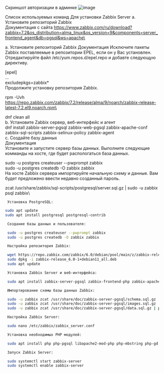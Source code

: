 Скриншот авторизации в админке 
![image](https://github.com/user-attachments/assets/d10c7e2f-e376-4a7f-8761-9ea09ccb57fe)

Список используемых команд 
Для установки Zabbix Server 
a. Установите репозиторий Zabbix\
Документация с сайта  https://www.zabbix.com/ru/download?zabbix=7.2&os_distribution=alma_linux&os_version=9&components=server_frontend_agent&db=pgsql&ws=apache\


a. Установите репозиторий Zabbix
Документация
Исключите пакеты Zabbix поставляемые в репозитории EPEL, если он у Вас установлен. Отредактируйте файл /etc/yum.repos.d/epel.repo и добавте следующую директиву.

[epel]\
...\
excludepkgs=zabbix*\
Продолжите установку репозитория Zabbix.

 rpm -Uvh https://repo.zabbix.com/zabbix/7.2/release/alma/9/noarch/zabbix-release-latest-7.2.el9.noarch.rpm\
 
 dnf clean all\
b. Установите Zabbix сервер, веб-интерфейс и агент\
 dnf install zabbix-server-pgsql zabbix-web-pgsql zabbix-apache-conf zabbix-sql-scripts zabbix-selinux-policy zabbix-agent\
c. Создайте базу данных\
Документация\
Установите и запустите сервер базы данных.
Выполните следующие комманды на хосте, где будет распологаться база данных.

 sudo -u postgres createuser --pwprompt zabbix\
 sudo -u postgres createdb -O zabbix zabbix\
На хосте Zabbix сервера импортируйте начальную схему и данные. Вам будет предложено ввести недавно созданный пароль.

 zcat /usr/share/zabbix/sql-scripts/postgresql/server.sql.gz | sudo -u zabbix psql zabbix\


     Установка PostgreSQL:
   ```bash
   sudo apt update
   sudo apt install postgresql postgresql-contrib

    Создание базы данных и пользователя:

    sudo -u postgres createuser --pwprompt zabbix
    sudo -u postgres createdb -O zabbix zabbix

    Настройка репозитория Zabbix:

    wget https://repo.zabbix.com/zabbix/6.0/debian/pool/main/z/zabbix-release/zabbix-release_6.0-1+debian11_all.deb
    sudo dpkg -i zabbix-release_6.0-1+debian11_all.deb
    sudo apt update

    Установка Zabbix Server и веб-интерфейса:

    sudo apt install zabbix-server-pgsql zabbix-frontend-php zabbix-apache-conf

    Импортирование схемы базы данных Zabbix:

    sudo -u zabbix zcat /usr/share/doc/zabbix-server-pgsql/schema.sql.gz | psql -U zabbix -d zabbix
    sudo -u zabbix zcat /usr/share/doc/zabbix-server-pgsql/images.sql.gz | psql -U zabbix -d zabbix
    sudo -u zabbix zcat /usr/share/doc/zabbix-server-pgsql/data.sql.gz | psql -U zabbix -d zabbix

    Настройка Zabbix Server:

    sudo nano /etc/zabbix/zabbix_server.conf

    Установка необходимых PHP модулей:

    sudo apt install php php-pgsql libapache2-mod-php php-mbstring php-gd php-xml php-bcmath php-ldap

    Запуск Zabbix Server:

    sudo systemctl start zabbix-server
    sudo systemctl enable zabbix-server

